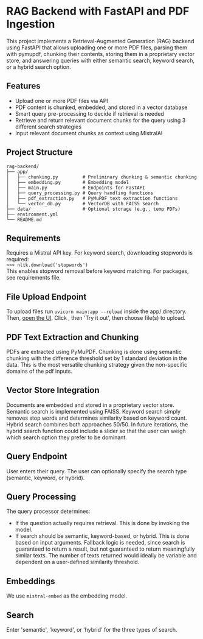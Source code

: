 # RAG Backend with FastAPI and PDF Ingestion #

This project implements a Retrieval-Augmented Generation (RAG) backend using FastAPI that allows uploading one or more PDF files, parsing them with pymupdf, chunking their contents, storing them in a proprietary vector store, and answering queries with either semantic search, keyword search, or a hybrid search option.


## Features ##
- Upload one or more PDF files via API
- PDF content is chunked, embedded, and stored in a vector database    
- Smart query pre-processing to decide if retrieval is needed
- Retrieve and return relevant document chunks for the query using 3 different search strategies
- Input relevant document chunks as context using MistralAI

## Project Structure ##
```
rag-backend/
├── app/
│   ├── chunking.py         # Preliminary chunking & semantic chunking
│   ├── embedding.py        # Embedding model
│   ├── main.py             # Endpoints for FastAPI
│   ├── query_processing.py # Query handling functions           
│   ├── pdf_extraction.py   # PyMuPDF text extraction functions
│   └── vector_db.py        # VectorDB with FAISS search
├── data/                   # Optional storage (e.g., temp PDFs)
├── environment.yml
└── README.md
```

## Requirements ##
Requires a Mistral API key.
For keyword search, downloading stopwords is required:      
`>>> nltk.download('stopwords')`        
This enables stopword removal before keyword matching. 
For packages, see requirements file.

## File Upload Endpoint ##
To upload files run
```uvicorn main:app --reload```
inside the app/ directory. Then, [open the UI](http://127.0.0.1:8000/docs).
Click , then 'Try it out', then choose file(s) to upload.

## PDF Text Extraction and Chunking ##
PDFs are extracted using PyMuPDF. Chunking is done using semantic chunking with the difference threshold set by 
1 standard deviation in the data. This is the most versatile chunking strategy given the non-specific domains of the pdf inputs.

## Vector Store Integration ##
Documents are embedded and stored in a proprietary vector store.
Semantic search is implemented using FAISS. Keyword search simply removes stop words and
determines similarity based on keyword count.   
Hybrid search combines both approaches 50/50. In future iterations, the hybrid search function could include a slider
so that the user can weigh which search option they prefer to be dominant.

## Query Endpoint ##
User enters their query. The user can optionally specify the search type (semantic, keyword, or hybrid).

## Query Processing ##
The query processor determines:
- If the question actually requires retrieval. This is done by invoking the model.
- If search should be semantic, keyword-based, or hybrid. This is done based on input arguments.
Fallback logic is needed, since search is guaranteed to return a result, but not guaranteed to return
meaningfully similar texts. The number of texts returned would ideally be variable and dependent on a 
user-defined similarity threshold. 

## Embeddings ##
We use `mistral-embed` as the embedding model.

## Search ##
Enter 'semantic', 'keyword', or 'hybrid' for the three types of search.
